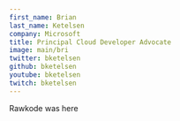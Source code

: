 ```yaml
---
first_name: Brian
last_name: Ketelsen
company: Microsoft
title: Principal Cloud Developer Advocate
image: main/bri
twitter: bketelsen
github: bketelsen
youtube: bketelsen
twitch: bketelsen
---
```


Rawkode was here
